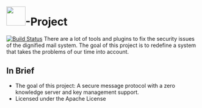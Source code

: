 # <img src="https://raw.githubusercontent.com/masinger/mv2/master/mv2Icon.png" width="50" />-Project 
[![Build Status](https://travis-ci.org/mv2project/mv2.svg?branch=master)](https://travis-ci.org/mv2project/mv2)
There are a lot of tools and plugins to fix the security issues of the dignified mail system. The goal of this project is to redefine a system that takes the problems of our time into account.
## In Brief
+   The goal of this project: A secure message protocol with a zero knowledge server and key management support.
+   Licensed under the Apache License




